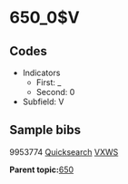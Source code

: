 # 650\_0$V

## Codes

-   Indicators
    -   First: \_
    -   Second: 0
-   Subfield: V

## Sample bibs

9953774 [Quicksearch](https://search.library.yale.edu/catalog/9953774) [VXWS](http://prodorbis.library.yale.edu:7014/vxws/GetHoldingsService?bibId=9953774)

**Parent topic:**[650](../../tags/650/650.md)

